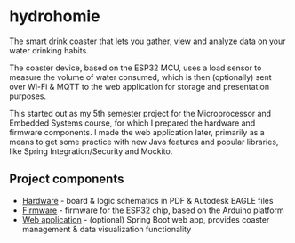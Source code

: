 # hydrohomie

The smart drink coaster that lets you gather, view and analyze data on your water drinking habits.

The coaster device, based on the ESP32 MCU, uses a load sensor to measure the volume of water consumed,
which is then (optionally) sent over Wi-Fi & MQTT to the web application for storage and presentation purposes.

This started out as my 5th semester project for the Microprocessor and Embedded Systems course, for which I
prepared the hardware and firmware components. I made the web application later, primarily as a means to
get some practice with new Java features and popular libraries, like Spring Integration/Security and Mockito.

Project components
------------------

- [Hardware](./hardware) - board & logic schematics in PDF & Autodesk EAGLE files
- [Firmware](./firmware) - firmware for the ESP32 chip, based on the Arduino platform
- [Web application](./web-app) - (optional) Spring Boot web app, provides coaster management & data visualization functionality
